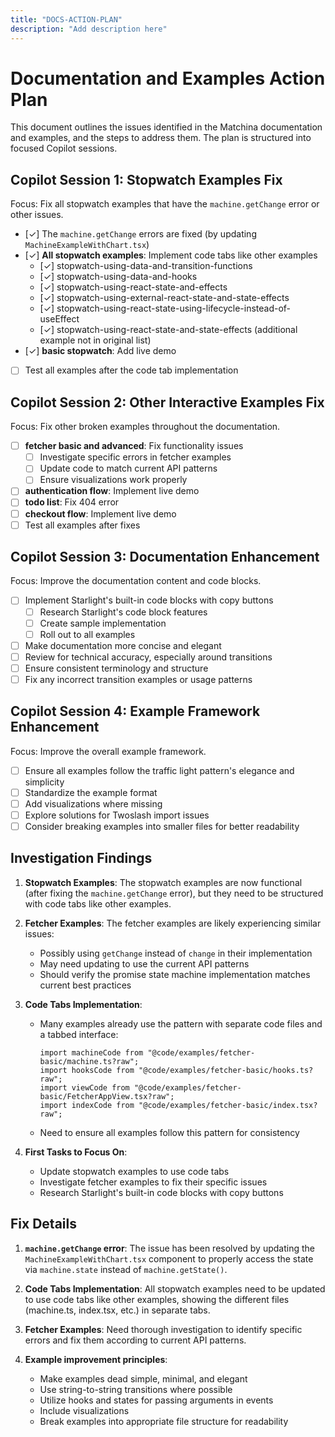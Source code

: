 ```yaml
---
title: "DOCS-ACTION-PLAN"
description: "Add description here"
---
```


# Documentation and Examples Action Plan

This document outlines the issues identified in the Matchina documentation and examples, and the steps to address them. The plan is structured into focused Copilot sessions.

## Copilot Session 1: Stopwatch Examples Fix

Focus: Fix all stopwatch examples that have the `machine.getChange` error or other issues.

- [✓] The `machine.getChange` errors are fixed (by updating `MachineExampleWithChart.tsx`)
- [✓] **All stopwatch examples**: Implement code tabs like other examples
  - [✓] stopwatch-using-data-and-transition-functions
  - [✓] stopwatch-using-data-and-hooks
  - [✓] stopwatch-using-react-state-and-effects
  - [✓] stopwatch-using-external-react-state-and-state-effects
  - [✓] stopwatch-using-react-state-using-lifecycle-instead-of-useEffect
  - [✓] stopwatch-using-react-state-and-state-effects (additional example not in original list)
- [✓] **basic stopwatch**: Add live demo
- [ ] Test all examples after the code tab implementation

## Copilot Session 2: Other Interactive Examples Fix

Focus: Fix other broken examples throughout the documentation.

- [ ] **fetcher basic and advanced**: Fix functionality issues
  - [ ] Investigate specific errors in fetcher examples
  - [ ] Update code to match current API patterns
  - [ ] Ensure visualizations work properly
- [ ] **authentication flow**: Implement live demo
- [ ] **todo list**: Fix 404 error
- [ ] **checkout flow**: Implement live demo
- [ ] Test all examples after fixes

## Copilot Session 3: Documentation Enhancement

Focus: Improve the documentation content and code blocks.

- [ ] Implement Starlight's built-in code blocks with copy buttons
  - [ ] Research Starlight's code block features
  - [ ] Create sample implementation
  - [ ] Roll out to all examples
- [ ] Make documentation more concise and elegant
- [ ] Review for technical accuracy, especially around transitions
- [ ] Ensure consistent terminology and structure
- [ ] Fix any incorrect transition examples or usage patterns

## Copilot Session 4: Example Framework Enhancement

Focus: Improve the overall example framework.

- [ ] Ensure all examples follow the traffic light pattern's elegance and simplicity
- [ ] Standardize the example format
- [ ] Add visualizations where missing
- [ ] Explore solutions for Twoslash import issues
- [ ] Consider breaking examples into smaller files for better readability

## Investigation Findings

1. **Stopwatch Examples**: The stopwatch examples are now functional (after fixing the `machine.getChange` error), but they need to be structured with code tabs like other examples.

2. **Fetcher Examples**: The fetcher examples are likely experiencing similar issues:

   - Possibly using `getChange` instead of `change` in their implementation
   - May need updating to use the current API patterns
   - Should verify the promise state machine implementation matches current best practices

3. **Code Tabs Implementation**:

   - Many examples already use the pattern with separate code files and a tabbed interface:
     ```tsx
     import machineCode from "@code/examples/fetcher-basic/machine.ts?raw";
     import hooksCode from "@code/examples/fetcher-basic/hooks.ts?raw";
     import viewCode from "@code/examples/fetcher-basic/FetcherAppView.tsx?raw";
     import indexCode from "@code/examples/fetcher-basic/index.tsx?raw";
     ```
   - Need to ensure all examples follow this pattern for consistency

4. **First Tasks to Focus On**:
   - Update stopwatch examples to use code tabs
   - Investigate fetcher examples to fix their specific issues
   - Research Starlight's built-in code blocks with copy buttons

## Fix Details

1. **`machine.getChange` error**: The issue has been resolved by updating the `MachineExampleWithChart.tsx` component to properly access the state via `machine.state` instead of `machine.getState()`.

2. **Code Tabs Implementation**: All stopwatch examples need to be updated to use code tabs like other examples, showing the different files (machine.ts, index.tsx, etc.) in separate tabs.

3. **Fetcher Examples**: Need thorough investigation to identify specific errors and fix them according to current API patterns.

4. **Example improvement principles**:
   - Make examples dead simple, minimal, and elegant
   - Use string-to-string transitions where possible
   - Utilize hooks and states for passing arguments in events
   - Include visualizations
   - Break examples into appropriate file structure for readability